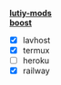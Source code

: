 
[**lutiy-mods**](https://t.me/lutiymods) \
[**boost**](https://t.me/lutiymods?boost)
- [x] lavhost
- [x] termux
- [ ] heroku
- [x] railway
